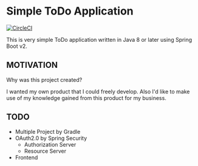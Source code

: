 # Simple ToDo Application
[![CircleCI](https://circleci.com/gh/perforb/simple-todo/tree/master.svg?style=shield&circle-token=972d4b658137dd49daddae29e77b9255f08f1ccc)](https://circleci.com/gh/perforb/simple-todo/tree/master)

This is very simple ToDo application written in Java 8 or later using Spring Boot v2.

## MOTIVATION

Why was this project created?

I wanted my own product that I could freely develop.
Also I'd like to make use of my knowledge gained from this product for my business.

## TODO

* Multiple Project by Gradle
* OAuth2.0 by Spring Security
    - Authorization Server
    - Resource Server
* Frontend
